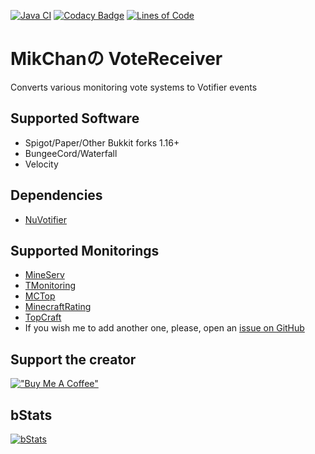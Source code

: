 [![Java CI](https://github.com/MikChanNoPlugins/VoteReceiver/actions/workflows/build.yml/badge.svg)](https://github.com/MikChanNoPlugins/VoteReceiver/actions/workflows/build.yml)
[![Codacy Badge](https://app.codacy.com/project/badge/Grade/db62cf0cfed14e1d9b76aa1a230e9fee)](https://www.codacy.com/gh/MikChanNoPlugins/VoteReceiver/dashboard?utm_source=github.com&amp;utm_medium=referral&amp;utm_content=MikChanNoPlugins/VoteReceiver&amp;utm_campaign=Badge_Grade)
[![Lines of Code](https://tokei.rs/b1/github/MikChanNoPlugins/VoteReceiver?category=code)](https://github.com/XAMPPRocky/tokei)

# MikChanの VoteReceiver
Converts various monitoring vote systems to Votifier events

## Supported Software

-   Spigot/Paper/Other Bukkit forks 1.16+
-   BungeeCord/Waterfall
-   Velocity

## Dependencies

-   [NuVotifier](https://www.spigotmc.org/resources/nuvotifier.13449/)

## Supported Monitorings

-   [MineServ](https://mineserv.top)
-   [TMonitoring](https://tmonitoring.com)
-   [MCTop](https://mctop.im)
-   [MinecraftRating](https://minecraftrating.ru)
-   [TopCraft](https://topcraft.club)
-   If you wish me to add another one, please, open an [issue on GitHub](https://github.com/MikChanNoPlugins/VoteReceiver/issues)

## Support the creator
[!["Buy Me A Coffee"](https://www.buymeacoffee.com/assets/img/custom_images/orange_img.png)](https://www.buymeacoffee.com/mcnp)

## bStats

[![bStats](https://bstats.org/signatures/bukkit/MikChanNoVoteReceiver.svg)](https://bstats.org/plugin/bukkit/MikChanNoVoteReceiver/17922)

